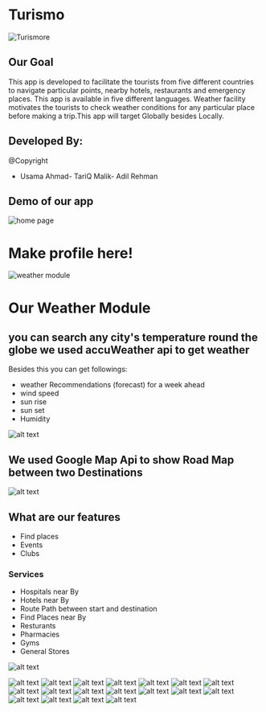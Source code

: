 # Turismo
![Turismore](<https://github.com/adilwahla/Benzene/blob/master/demo/WhatsApp%20Image%202020-07-12%20at%205.13.08%20PM.jpeg>)

## Our Goal
This app is developed to facilitate the tourists from five different countries to navigate particular points, nearby hotels, restaurants and emergency places. This app is available in five different languages. Weather facility motivates the tourists to check weather conditions for any particular place before making a trip.This app will target Globally besides Locally.
## Developed By:
@Copyright
- Usama Ahmad- TariQ Malik- Adil Rehman



## Demo of our app 



![home page](<https://github.com/adilwahla/Benzene/blob/master/demo/WhatsApp%20Image%202020-07-11%20at%209.39.13%20PM.jpeg>)
# Make profile here!
![weather module](<https://github.com/adilwahla/Benzene/blob/master/demo/WhatsApp%20Image%202020-07-13%20at%2010.11.34%20AM.jpeg>)
# Our Weather Module

## you can search any city's temperature round the globe we used accuWeather api to get weather
Besides this you can get followings:
- weather Recommendations (forecast) for a week ahead
- wind speed
- sun rise
- sun set
- Humidity


![alt text](<https://github.com/adilwahla/Benzene/blob/master/demo/WhatsApp%20Image%202020-07-13%20at%2010.11.35%20AM%20(1).jpeg>)
## We used Google Map Api to show Road Map between two Destinations 
![alt text](<https://github.com/adilwahla/Benzene/blob/master/demo/WhatsApp%20Image%202020-07-13%20at%2010.11.35%20AM.jpeg>)
## What are our features

- Find places 
- Events
- Clubs
### Services
 - Hospitals near By
 - Hotels near By
 - Route Path between start and destination
 - Find Places near By
 - Resturants
 - Pharmacies
 - Gyms
 - General Stores


![alt text](<https://github.com/adilwahla/Benzene/blob/master/New%20folder/WhatsApp%20Image%202020-07-13%20at%2010.11.36%20AM%20(10).jpeg>)

![alt text](<https://github.com/adilwahla/Benzene/blob/master/New%20folder/WhatsApp%20Image%202020-07-13%20at%2010.11.36%20AM%20(5).jpeg>)
![alt text](<https://github.com/adilwahla/Benzene/blob/master/New%20folder/WhatsApp%20Image%202020-07-13%20at%2010.11.36%20AM%20(3).jpeg>)
![alt text](<https://github.com/adilwahla/Benzene/blob/master/demo/WhatsApp%20Image%202020-07-13%20at%2010.11.36%20AM%20(2).jpeg>)
![alt text](<https://github.com/adilwahla/Benzene/blob/master/New%20folder/WhatsApp%20Image%202020-07-13%20at%2010.11.36%20AM%20(8).jpeg>)
![alt text](<https://github.com/adilwahla/Benzene/blob/master/New%20folder/WhatsApp%20Image%202020-07-13%20at%2010.11.36%20AM%20(9).jpeg>)
![alt text](<https://github.com/adilwahla/Benzene/blob/master/New%20folder/WhatsApp%20Image%202020-07-13%20at%2010.11.37%20AM%20(1).jpeg>)
![alt text](<https://github.com/adilwahla/Benzene/blob/master/New%20folder/WhatsApp%20Image%202020-07-13%20at%2010.11.37%20AM%20(2).jpeg>)
![alt text](<https://github.com/adilwahla/Benzene/blob/master/New%20folder/WhatsApp%20Image%202020-07-13%20at%2010.11.37%20AM%20(3).jpeg>)
![alt text](<https://github.com/adilwahla/Benzene/blob/master/New%20folder/WhatsApp%20Image%202020-07-13%20at%2010.11.37%20AM.jpeg>)
![alt text](<>)
![alt text](<>)
![alt text](<>)
![alt text](<>)
![alt text](<>)
![alt text](<>)
![alt text](<>)
![alt text](<>)
![alt text](<>)

